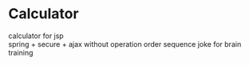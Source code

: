 # Calculator
calculator for jsp<br>
spring + secure + ajax
without operation order sequence 
joke for brain training